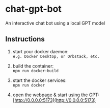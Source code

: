 # chat-gpt-bot
An interactive chat bot using a local GPT model

## Instructions
1. start your docker daemon:  
`e.g. Docker Desktop, or Orbstack, etc.`

2. build the container:  
`npm run docker:build`

3. start the docker services:  
`npm run docker`

4. open the webpage & start using the GPT:  
[http://0.0.0.0:5173](http://0.0.0.0:5173)